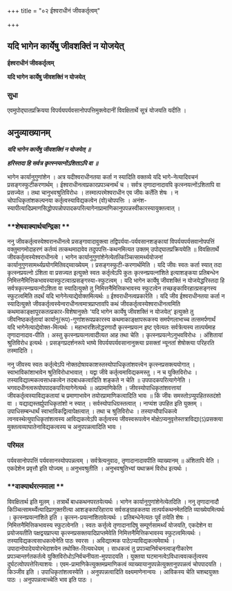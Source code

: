 +++
title = "०२ ईश्वराधीनं जीवकर्तृत्वम्"

+++


## यदि भागेन कार्येषु जीवशक्तिं न योजयेत्

**ईश्वराधीनं जीवकर्तृत्वम्**

**यदि भागेन कार्येषु जीवशक्तिं न योजयेत्**

### **सुधा** 

एवमुपोद्घातप्रक्रियया विपर्ययपर्यवसानोपपत्तिमुक्त्वेदानीं विवक्षितार्थे सूत्रं योजयति यदीति ।

## **अनुव्याख्यानम्**

***यदि भागेन कार्येषु जीवशक्तिं न योजयेत् ॥***

***हरिस्तदा हि सर्वत्र कृत्स्नयत्नोंऽशिताऽपि वा ॥***

भागेन कार्यानुगुणांशेन । अत्र यदीश्वराधीनतया कर्ता न स्यादिति वक्तव्ये यदि भागे-नेत्यादिवचनं प्रसङ्गस्फुटीकरणार्थम् । ईश्वराधीनत्वप्रकारप्रपञ्चनार्थं च । सर्वत्र तृणादानादावपि कृत्स्नयत्नोंऽशितापि वा प्रसज्येत । तथा चानुभवश्रुतिविरोधः । तस्मात्परमेश्वराधीन एव जीवः कर्तेति शेषः । न चोपाधिकृतांशकल्पनया कर्तृत्वस्याविद्यकत्वेन (वो)चोपपत्तिः । अनंश-स्यापीत्यादिप्रमाणसिद्धोपपन्नोपपादकपरित्यागेनाप्रामाणिकानुपपन्नस्वीकारस्यायुक्तत्वात् ।

### **शेषवाक्यार्थचन्द्रिका **

ननु जीवकर्तृत्वस्येश्वरानधीनत्वे प्रसङ्गावादावुक्त्वा तद्विपर्यया-पर्यवसानशङ्कायां विपर्ययपर्यसवानोपपत्तिं वक्तुमागमोदाहरणं कर्तव्यं तत्कथमादावेव तदुपपत्ति-कथनमित्यत उक्तम् उपोद्घातप्रक्रिययेति ॥ विवक्षितार्थे जीवकर्तृत्वस्येश्वराधीनत्वे । भागेन कार्यानुगुणांशेनेत्येतत्किञ्चित्सामर्थ्ययोजनां कार्यानुगुणसामर्थ्यप्रयोगमितिवद्य्वाख्येयम् । प्रसङ्गस्फुटी-करणार्थमिति । यदि जीवः स्वतः कर्ता स्यात् तदा कृत्स्नप्रयत्नो ऽंशिता वा प्रसज्यत इत्युक्ते स्वतः कर्तृत्वेऽपि कुतः कृत्स्नप्रयत्नांशिते इत्याशङ्कया प्रतिबन्धेन निमित्तनैमित्तिकभावस्यास्फुटत्वात्प्रसङ्गस्या-स्फुटत्वम् । यदि भागेन कार्येषु जीवशक्तिं न योजयेद्धरिस्तदा हि सर्वत्रकृत्स्नप्रयत्नोंऽशिता वा स्यादित्युक्ते तु निमित्तनैमित्तिकभावस्य स्फुटत्वेन तच्छङ्काविरहात्प्रसङ्गस्य स्फुटत्वमिति तदर्थं यदि भागेनेत्याद्येवोक्तमित्यर्थः ॥ ईश्वराधीनत्वप्रकारेति । यदि जीव ईश्वराधीनतया कर्ता न स्यादित्युक्ते जीवकर्तृत्वस्येन्वराधीनत्वमात्रप्राप्तावपि कथं जीवकर्तृत्वस्येश्वराधीनत्वमिति कथमाकाङ्क्षापूरकतत्प्रकार-विशेषानुक्तेः ‘यदि भागेन कार्येषु जीवशक्तिं न योजयेत्’ इत्युक्ते तु जीवनिष्ठकर्तृतायां कार्यानु(रूप)-गुणांशरूपप्रकारस्य कथमाकाङ्क्षापरूकस्य समर्पणलाभाच्च तत्समर्पणार्थं यदि भागेनेत्याद्येवोक्त-मित्यर्थः । महाभारशिलोद्धरणादौ कृत्स्नप्रयत्न इष्ट एवेत्यतः सर्वत्रेत्यस्य तात्पर्यमाह तृणादानादाव-पीति । अस्तु कृत्स्नप्रयत्नत्वादीत्यत आह तथा चेति । कृत्स्नप्रयत्नेऽनुभवविरोधः । अंशितायां श्रुतिविरोध इत्यर्थः । प्रसङ्गप्रदर्शनरूपे भाष्ये विपर्ययपर्यवसानानुक्त्या प्रसक्तां न्यूनतां शेषोक्त्या परिहरति तस्मादिति ।

ननु जीवस्य स्वतः कर्तृत्वेऽपि नोक्तदोषावकाशस्तस्योपाधिकृतांशवत्त्वेन कृत्स्नप्रसक्त्ययोगात् । स्वाभाविकांशाभावेन श्रुतिविरोधाभावात् । यद्वा जीवे कर्तृत्वमाविद्यकमस्तु । न च युक्तिविरोधः । तस्याविद्यात्मकत्वसाधकत्वेन तदबाधकत्वादिति शङ्कते न चेति ॥ उपपादकपरित्यागेनेति । भगवदधीनत्वरूपोपपादकपरित्यागेनेत्यर्थः ॥ अप्रामाणिकेति । जीवस्योपाधिकृतांशवत्तायां जीवकर्तृत्वस्याविद्यकतायां च प्रमाणाभावेन तयोरप्रामाणिकत्वादिति भावः ॥ किं जीवः समस्तोऽप्युपहितस्तदंशो वा । यद्याद्यस्तर्ह्युपाधिकृतांशो न स्यात् । सर्वस्योपाधिग्रस्तत्वात् । नाप्यंश उपहित इति युक्तम् । उपाधिसम्बन्धार्थं स्वाभाविकद्वित्वापेक्षत्वात् । तथा च श्रुतिविरोधः । तस्याप्यौपाधिकत्वे त्वनवस्थेत्युपाधिकृतांशत्वस्य आविद्यकत्वेऽपि कर्तृत्वस्य जीवस्वरूपत्वेन मोक्षेऽप्यनुवृत्तेस्तत्राविद्या(ऽ)प्रसक्त्या मुक्तत्वव्याघातेनाविद्यकत्वस्य च अनुपपन्नत्वादिति भावः ।

### **परिमल** 

पर्यवसानोपपत्तिं पर्यवसानस्योपपन्नत्वम् । सर्वत्रेत्यनुवादः, तृणादानादावपीति व्याख्यानम् ॥ अंशितापि वेति । एकदेशेन प्रवृत्तौ इति योज्यम् ॥ अनुभवश्रुतीति । अनुभवश्रुतिभ्यां यथाक्रमं विरोध इत्यर्थः ।

### **वाक्यार्थरत्नमाला **

विवक्षितार्थ इति मूलम् । तत्रार्थे बाधकथनपरतयेत्यर्थः । भागेन कार्यानुगुणांशेनेत्येतदिति । ननु तृणादानादौ किञ्चित्सामर्थ्येत्यादिप्रागुक्तरीत्या आशङ्कापरिहाराय सर्वसङ्ग्राहकतया तात्पर्यकथनमेतदिति व्याख्येयमित्यर्थः । कृत्स्नप्रयत्नांशिते इति । कृत्स्न-प्रयत्नांशितावेत्यर्थः । प्रतिबन्धेनेत्यतः पूर्वं तयेति शेषः । निमित्तनैमित्तिकभावस्य स्फुटत्वेनति । स्वतः कर्त्तृत्वे तृणादानादिषु सम्पूर्णसामर्थ्यं योजयति, एकदेशेन वा प्रयोजयतीति पक्षद्वयप्राप्त्या कृत्स्नप्रसक्तयादिप्राप्तमेवेति निमित्तनैमित्तिकभावस्य स्फुटत्वमित्यर्थः । तस्याविद्यकत्वसाधकत्वेनेति पाठः स्वरसः । अविद्यात्मक पाठेऽप्याविद्यकत्वमेवार्थः । उपादानोपादेययोरभेदाशयेन तथोक्ति-रित्यवधेयम् । साधकत्वं तु प्रपञ्चानिर्वचनत्वाङ्गीकारेण प्रपञ्चान्तर्गतकर्तत्वे युक्तिविरोधोऽनिर्वचनीयता-मुपपादयति । युक्तया घटमानत्वेऽविधात्ववत्कर्तृत्वस्य दुर्घटत्वोपपत्तेरित्याशयः । एवम-प्रामाणिकेत्युक्तमप्रमाणिकत्वं व्याख्यायानुपपन्नेत्युक्तानुपपन्नत्वं चोपपादयति । किञ्जीव इति । उपाधिकृतांशत्वस्येति । अनुपपन्नत्वादिति वक्ष्यमाणेनान्वयः । आविकस्य चेति चशब्दयुक्तः पाठः । अनुपपन्नत्वाच्चेति भाव इति पाठः ।





